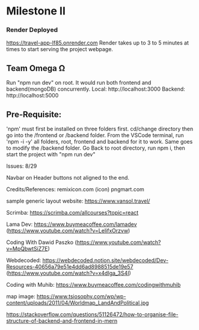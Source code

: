 # Milestone II

### Render Deployed

https://travel-app-lf85.onrender.com
Render takes up to 3 to 5 minutes at times to start serving the project webpage.

## Team Omega Ω

Run "npm run dev" on root. It would run both frontend and backend(mongoDB) concurrently.
Local: http://localhost:3000
Backend: http://localhost:5000

## Pre-Requisite:

'npm' must first be installed on three folders first.
cd/change directory then go into the /frontend or /backend folder. From the VSCode terminal, run 'npm -i -y' all folders, root, frontend and backend for it to work.
Same goes to modify the /backend folder. Go Back to root directory, run npm i, then start the project with "npm run dev"

Issues: 8/29

Navbar on Header buttons not aligned to the end.

Credits/References:
remixicon.com (icon) pngmart.com

sample generic layout website: https://www.vansol.travel/

Scrimba: https://scrimba.com/allcourses?topic=react

Lama Dev: https://www.buymeacoffee.com/lamadev (https://www.youtube.com/watch?v=LelifxOrzvw)

Coding With Dawid Paszko (https://www.youtube.com/watch?v=MpQbwtSiZ7E)

Webdecoded: https://webdecoded.notion.site/webdecoded/Dev-Resources-40656a79e51e4dd6ad8988515de19e57 (https://www.youtube.com/watch?v=x4dIga_3S4I)

Coding with Muhib: https://www.buymeacoffee.com/codingwithmuhib

map image: https://www.tsiosophy.com/wp/wp-content/uploads/2011/04/Worldmap_LandAndPolitical.jpg

https://stackoverflow.com/questions/51126472/how-to-organise-file-structure-of-backend-and-frontend-in-mern

